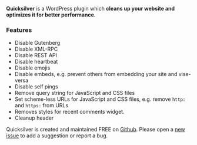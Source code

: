 **Quicksilver** is a WordPress plugin which **cleans up your website and optimizes it for better performance**.

### Features

* Disable Gutenberg
* Disable XML-RPC
* Disable REST API
* Disable heartbeat
* Disable emojis
* Disable embeds, e.g. prevent others from embedding your site and vise-versa
* Disable self pings
* Remove query string for JavaScript and CSS files
* Set scheme-less URLs for JavaScript and CSS files, e.g. remove `http:` and `https:` from URLs
* Removes styles for recent comments widget.
* Cleanup header

Quicksilver is created and maintained FREE on [Github](https://github.com/mechanika-design/quicksilver). Please open a [new issue](https://github.com/mechanika-design/quicksilver/issues) to add a suggestion or report a bug.

